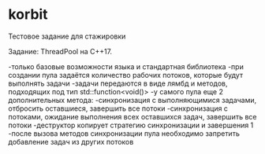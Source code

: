 ﻿# korbit
Тестовое задание для стажировки
 
Задание:
ThreadPool на C++17.

-только базовые возможности языка и стандартная библиотека
-при создании пула задаётся количество рабочих потоков, которые будут выполнять задачи
-задачи передаются в виде лямбд и методов, подходящих под тип std::function<void()>
-у самого пула еще 2 дополнительных метода:
-синхронизация с выполняющимися задачами, отбросить оставшиеся, завершить все потоки
-синхронизация с потоками, ожидание выполнения всех оставшихся задач, завершить все потоки
-деструктор копирует стратегию синхронизации и завершения 1
-после вызова методов синхронизации пула необходимо запретить добавление задач
из других потоков
